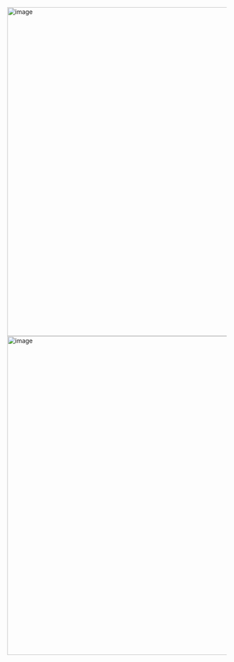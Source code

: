 <img width="756" alt="image" src="https://github.com/user-attachments/assets/237fc852-455a-4102-b452-4e9bfd5332f5">
<img width="733" alt="image" src="https://github.com/user-attachments/assets/19942b86-051e-41ad-9eea-0c45ac6de978">

